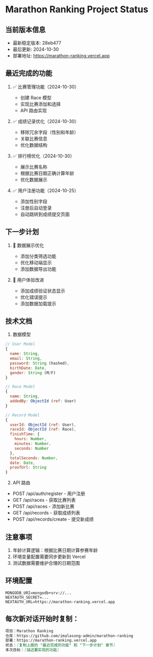 # Marathon Ranking Project Status

## 当前版本信息
- 最新稳定版本: 28eb477
- 最后更新: 2024-10-30
- 部署地址: https://marathon-ranking.vercel.app

## 最近完成的功能
1. ✅ 比赛管理功能（2024-10-30）
   - 创建 Race 模型
   - 实现比赛添加和选择
   - API 路由实现

2. ✅ 成绩记录优化（2024-10-30）
   - 移除冗余字段（性别和年龄）
   - 关联比赛信息
   - 优化数据结构

3. ✅ 排行榜优化（2024-10-30）
   - 展示比赛名称
   - 根据比赛日期正确计算年龄
   - 优化数据展示

4. ✅ 用户注册功能（2024-10-25）
   - 添加性别字段
   - 注册后自动登录
   - 自动跳转到成绩提交页面

## 下一步计划
1. 🚧 数据展示优化
   - 添加分类筛选功能
   - 优化移动端显示
   - 添加数据导出功能

2. 🚧 用户体验改进
   - 添加成绩验证状态显示
   - 优化错误提示
   - 添加数据加载提示

## 技术文档
1. 数据模型
```javascript
// User Model
{
  name: String,
  email: String,
  password: String (hashed),
  birthDate: Date,
  gender: String (M/F)
}

// Race Model
{
  name: String,
  addedBy: ObjectId (ref: User)
}

// Record Model
{
  userId: ObjectId (ref: User),
  raceId: ObjectId (ref: Race),
  finishTime: {
    hours: Number,
    minutes: Number,
    seconds: Number
  },
  totalSeconds: Number,
  date: Date,
  proofUrl: String
}
```

2. API 路由
- POST /api/auth/register - 用户注册
- GET /api/races - 获取比赛列表
- POST /api/races - 添加新比赛
- GET /api/records - 获取成绩列表
- POST /api/records/create - 提交新成绩

## 注意事项
1. 年龄计算逻辑：根据比赛日期计算参赛年龄
2. 环境变量配置需要同步更新到 Vercel
3. 测试数据需要维护合理的日期范围

## 环境配置
```env
MONGODB_URI=mongodb+srv://...
NEXTAUTH_SECRET=...
NEXTAUTH_URL=https://marathon-ranking.vercel.app
```

## 每次新对话开始时复制：
```markdown
项目：Marathon Ranking
仓库：https://github.com/imalasong-admin/marathon-ranking
部署：https://marathon-ranking.vercel.app
状态：[复制上面的 "最近完成的功能" 和 "下一步计划" 章节]
本次目标：[描述要实现的功能]
```
